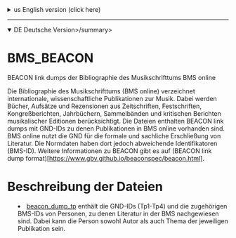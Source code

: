 <details>

<summary>us English version (click here)</summary>

# BMS_BEACON

BEACON link dumps of Bibliographie des Musikschrifttums BMS online

The (Bibliography of Music Literature BMS online)[https://www.musikbibliographie.de/] lists international, scholarly publications on music. Books, essays and reviews from journals, festschrifts, congress reports, yearbooks, anthologies and critical reports of musical editions are considered. The files contain BEACON link dumps with GND IDs for which publications are available in BMS online. BMS online uses the GND for the formal and subject indexing of literature. However, the authority files there have different identifiers (BMS-ID).
For more information about BEACON please visit (BEACON link dump format)[https://www.gbv.github.io/beaconspec/beacon.html].

# Files description

* [beacon_dump_tp](https://www.github.com/musikforschung/BMS_BEACON/) contains the GND-IDs (Tp1-Tp4) and the corresponding BMS-IDs of persons for whom literature is indexed in the BMS. The person can be both author and subject of the respective publication.

</details>

---

<details open>

<summary>DE Deutsche Version>/summary>

# BMS_BEACON

BEACON link dumps der Bibliographie des Musikschrifttums BMS online

Die Bibliographie des Musikschrifttums (BMS online) verzeichnet internationale, wissenschaftliche Publikationen zur Musik. Dabei werden Bücher, Aufsätze und Rezensionen aus Zeitschriften, Festschriften, Kongreßberichten, Jahrbüchern, Sammelbänden und kritischen Berichten musikalischer Editionen berücksichtigt. Die Dateien enthalten BEACON link dumps mit GND-IDs zu denen Publikationen in BMS online vorhanden sind. BMS online nutzt die GND für die formale und sachliche Erschließung von Literatur. Die Normdaten haben dort jedoch abweichende Identifikatoren (BMS-ID).
Weitere Informationen zu BEACON gibt es auf (BEACON link dump format)[https://www.gbv.github.io/beaconspec/beacon.html].

# Beschreibung der Dateien

* [beacon_dump_tp](https://www.github.com/musikforschung/BMS_BEACON/) enthält die GND-IDs (Tp1-Tp4) und die zugehörigen BMS-IDs von Personen, zu denen Literatur in der BMS nachgewiesen sind. Dabei kann die Person sowohl Autor als auch Thema der jeweiligen Publikation sein.

</details>	